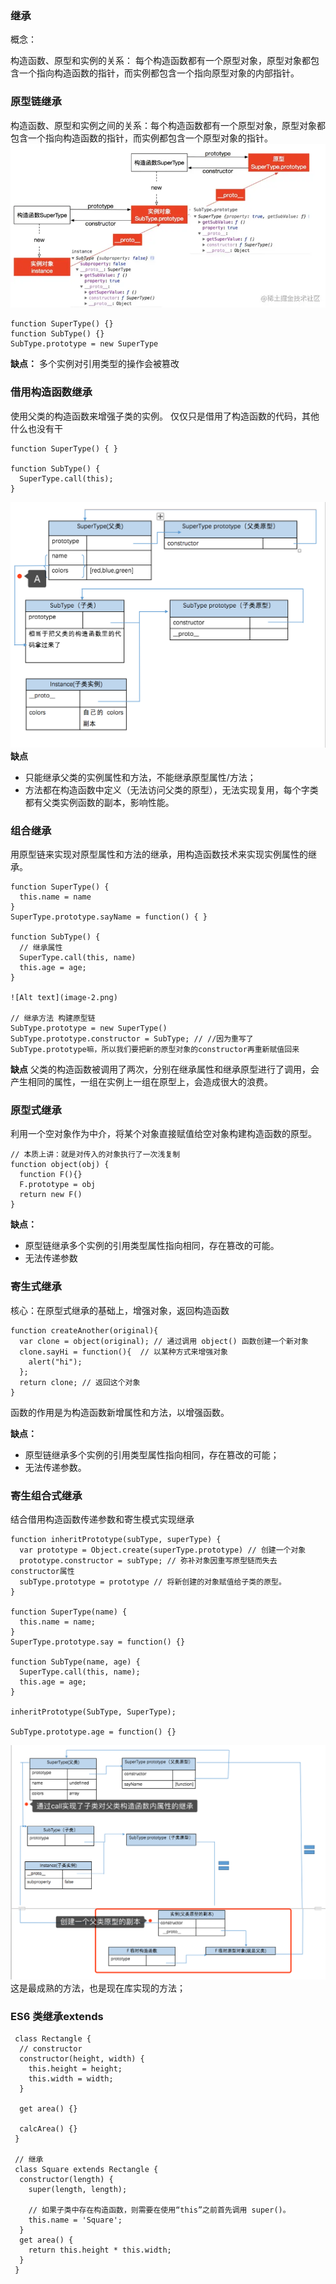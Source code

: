 ### 继承
概念： 

构造函数、原型和实例的关系： 每个构造函数都有一个原型对象，原型对象都包含一个指向构造函数的指针，而实例都包含一个指向原型对象的内部指针。

### 原型链继承
构造函数、原型和实例之间的关系：每个构造函数都有一个原型对象，原型对象都包含一个指向构造函数的指针，而实例都包含一个原型对象的指针。
![Alt text](image.png)
```
function SuperType() {}
function SubType() {}
SubType.prototype = new SuperType
```
**缺点：** 多个实例对引用类型的操作会被篡改

### 借用构造函数继承
使用父类的构造函数来增强子类的实例。 仅仅只是借用了构造函数的代码，其他什么也没有干
```
function SuperType() { }

function SubType() {
  SuperType.call(this);
}
```
![Alt text](image-1.png)
**缺点**
- 只能继承父类的实例属性和方法，不能继承原型属性/方法；
- 方法都在构造函数中定义（无法访问父类的原型），无法实现复用，每个字类都有父类实例函数的副本，影响性能。


### 组合继承
用原型链来实现对原型属性和方法的继承，用构造函数技术来实现实例属性的继承。
```
function SuperType() {
  this.name = name
}
SuperType.prototype.sayName = function() { }

function SubType() {
  // 继承属性
  SuperType.call(this, name)
  this.age = age;
}

![Alt text](image-2.png)

// 继承方法 构建原型链
SubType.prototype = new SuperType()
SubType.prototype.constructor = SubType; // //因为重写了SubType.prototype嘛，所以我们要把新的原型对象的constructor再重新赋值回来
```

**缺点** 父类的构造函数被调用了两次，分别在继承属性和继承原型进行了调用，会产生相同的属性，一组在实例上一组在原型上，会造成很大的浪费。

### 原型式继承
利用一个空对象作为中介，将某个对象直接赋值给空对象构建构造函数的原型。
```
// 本质上讲：就是对传入的对象执行了一次浅复制
function object(obj) {
  function F(){}
  F.prototype = obj
  return new F()
}
```

**缺点：**
- 原型链继承多个实例的引用类型属性指向相同，存在篡改的可能。
- 无法传递参数


### 寄生式继承
核心：在原型式继承的基础上，增强对象，返回构造函数
```
function createAnother(original){
  var clone = object(original); // 通过调用 object() 函数创建一个新对象
  clone.sayHi = function(){  // 以某种方式来增强对象
    alert("hi");
  };
  return clone; // 返回这个对象
}
```
函数的作用是为构造函数新增属性和方法，以增强函数。

**缺点：**
- 原型链继承多个实例的引用类型属性指向相同，存在篡改的可能；
- 无法传递参数。


### 寄生组合式继承
结合借用构造函数传递参数和寄生模式实现继承
```
function inheritPrototype(subType, superType) {
  var prototype = Object.create(superType.prototype) // 创建一个对象
  prototype.constructor = subType; // 弥补对象因重写原型链而失去constructor属性
  subType.prototype = prototype // 将新创建的对象赋值给子类的原型。
}

function SuperType(name) {
  this.name = name;
}
SuperType.prototype.say = function() {}

function SubType(name, age) {
  SuperType.call(this, name);
  this.age = age;
}

inheritPrototype(SubType, SuperType);

SubType.prototype.age = function() {}
```

![Alt text](image-3.png)
这是最成熟的方法，也是现在库实现的方法；

### ES6 类继承extends
```
 class Rectangle {
  // constructor
  constructor(height, width) {
    this.height = height;
    this.width = width;
  }

  get area() {}

  calcArea() {}
 }

 // 继承
 class Square extends Rectangle {
  constructor(length) {
    super(length, length);

    // 如果子类中存在构造函数，则需要在使用“this”之前首先调用 super()。
    this.name = 'Square';
  }
  get area() {
    return this.height * this.width;
  }
 }

```






